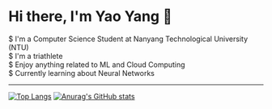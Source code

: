 # Hi there, I'm Yao Yang 👋

$ I'm a Computer Science Student at Nanyang Technological University (NTU) <br />
$ I'm a triathlete <br />
$ Enjoy anything related to ML and Cloud Computing <br />
$ Currently learning about Neural Networks <br />

-----
[![Top Langs](https://github-readme-stats.vercel.app/api/top-langs/?username=yaoyanglee&layout=donut&card_height=200)](https://github.com/yaoyanglee/github-readme-stats)
[![Anurag's GitHub stats](https://github-readme-stats.vercel.app/api?username=yaoyanglee)](https://github.com/yaoyanglee/github-readme-stats)
<!--
**yaoyanglee/yaoyanglee** is a ✨ _special_ ✨ repository because its `README.md` (this file) appears on your GitHub profile.

Here are some ideas to get you started:

- 🔭 I’m currently working on ...
- 🌱 I’m currently learning ...
- 👯 I’m looking to collaborate on ...
- 🤔 I’m looking for help with ...
- 💬 Ask me about ...
- 📫 How to reach me: ...
- 😄 Pronouns: ...
- ⚡ Fun fact: ...
-->
